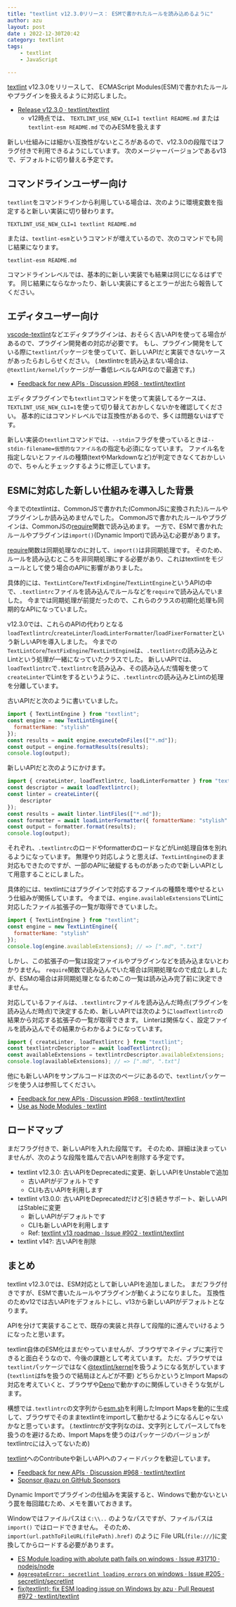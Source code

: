 ```yaml
---
title: "textlint v12.3.0リリース： ESMで書かれたルールを読み込めるように"
author: azu
layout: post
date : 2022-12-30T20:42
category: textlint
tags:
    - textlint
    - JavaScript

---
```


[textlint](https://github.com/textlint/textlint) v12.3.0をリリースして、
ECMAScript Modules(ESM)で書かれたルールやプラグインを扱えるように対応しました。

- [Release v12.3.0 · textlint/textlint](https://github.com/textlint/textlint/releases/tag/v12.3.0)
  - v12時点では、 `TEXTLINT_USE_NEW_CLI=1 textlint README.md` または
    `textlint-esm README.md` でのみESMを扱えます

新しい仕組みには細かい互換性がないところがあるので、v12.3.0の段階ではフラグ付きで利用できるようにしています。
次のメージャーバージョンであるv13で、デフォルトに切り替える予定です。

## コマンドラインユーザー向け

`textlint`をコマンドラインから利用している場合は、次のように環境変数を指定すると新しい実装に切り替わります。

```
TEXTLINT_USE_NEW_CLI=1 textlint README.md
```

または、`textlint-esm`というコマンドが増えているので、次のコマンドでも同じ結果になります。

```
textlint-esm README.md
```

コマンドラインレベルでは、基本的に新しい実装でも結果は同じになるはずです。
同じ結果にならなかったり、新しい実装にするとエラーが出たら報告してください。

## エディタユーザー向け

[vscode-textlint](https://github.com/taichi/vscode-textlint)などエディタプラグインは、おそらく古いAPIを使ってる場合があるので、プラグイン開発者の対応が必要です。
もし、プラグイン開発をしている際に`textlint`パッケージを使っていて、新しいAPIだと実装できないケースがあったらおしらせください。
(.textlintrcを読み込まない場合は、`@textlint/kernel`パッケージが一番低レベルなAPIなので最適です。)

- [Feedback for new APIs · Discussion #968 · textlint/textlint](https://github.com/textlint/textlint/discussions/968)

エディタプラグインでも`textlint`コマンドを使って実装してるケースは、`TEXTLINT_USE_NEW_CLI=1`を使って切り替えておかしくないかを確認してください。
基本的にはコマンドレベルでは互換性があるので、多くは問題ないはずです。

新しい実装の`textlint`コマンドでは、`--stdin`フラグを使っているときは`--stdin-filename=仮想的なファイル名`の指定も必須になっています。
ファイル名を指定しないとファイルの種類(textやMarkdownなど)が判定できなくておかしいので、ちゃんとチェックするように修正しています。

## ESMに対応した新しい仕組みを導入した背景

今までのtextlintは、CommonJSで書かれた(CommonJSに変換された)ルールやプラグインしか読み込めませんでした。
CommonJSで書かれたルールやプラグインは、CommonJSの[require](https://nodejs.org/api/modules.html#requireid)関数で読み込めます。
一方で、ESMで書かれたルールやプラグインは`import()`(Dynamic Import)で読み込む必要があります。

[require](https://nodejs.org/api/modules.html#requireid)関数は同期処理なのに対して、`import()`は非同期処理です。
そのため、ルールを読み込むところを非同期処理にする必要があり、これはtextlintをモジュールとして使う場合のAPIに影響がありました。

具体的には、`TextLintCore`/`TextFixEngine`/`TextLintEngine`というAPIの中で、`.textlintrc`ファイルを読み込んでルールなどを`require`で読み込んでいました。
今までは同期処理が前提だったので、これらのクラスの初期化処理も同期的なAPIになっていました。

v12.3.0では、これらのAPIの代わりとなる`loadTextlintrc`/`createLinter`/`loadLinterFormatter`/`loadFixerFormatter`という新しいAPIを導入しました。
今までの`TextLintCore`/`TextFixEngine`/`TextLintEngine`は、`.textlintrc`の読み込みとLintという処理が一緒になっていたクラスでした。
新しいAPIでは、`loadTextlintrc`で`.textlintrc`を読み込み、その読み込んだ情報を使って`createLinter`でLintをするというように、`.textlintrc`の読み込みとLintの処理を分離しています。

古いAPIだと次のように書いていました。

```js
import { TextLintEngine } from "textlint";
const engine = new TextLintEngine({
  formatterName: "stylish"
});
const results = await engine.executeOnFiles(["*.md"]);
const output = engine.formatResults(results);
console.log(output);
```

新しいAPIだと次のようにかけます。

```js
import { createLinter, loadTextlintrc, loadLinterFormatter } from "textlint";
const descriptor = await loadTextlintrc();
const linter = createLinter({
    descriptor
});
const results = await linter.lintFiles(["*.md"]);
const formatter = await loadLinterFormatter({ formatterName: "stylish" })
const output = formatter.format(results);
console.log(output);
```

それぞれ、`.textlintrc`のロードやformatterのロードなどがLint処理自体を別れるようになっています。
無理やり対応しようと思えば、`TextLintEngine`のまま対応もできたのですが、一部のAPIに破綻するものがあったので新しいAPIとして用意することにしました。

具体的には、textlintにはプラグインで対応するファイルの種類を増やせるという仕組みが関係しています。
今までは、`engine.availableExtensions`でLintに対応したファイル拡張子の一覧が取得できていました。

```js
import { TextLintEngine } from "textlint";
const engine = new TextLintEngine({
  formatterName: "stylish"
});
console.log(engine.availableExtensions); // => [".md", ".txt"]
```

しかし、この拡張子の一覧は設定ファイルやプラグインなどを読み込まないとわかりません。
`require`関数で読み込んでいた場合は同期処理なので成立しましたが、ESMの場合は非同期処理となるためこの一覧は読み込み完了前に決定できません。

対応しているファイルは、`.textlintrc`ファイルを読み込んだ時点(プラグインを読み込んだ時点)で決定するため、新しいAPIでは次のように`loadTextlintrc`の結果から対応する拡張子の一覧が取得できます。
Linterは関係なく、設定ファイルを読み込んでその結果からわかるようになっています。

```js
import { createLinter, loadTextlintrc } from "textlint";
const textlintrcDescriptor = await loadTextlintrc();
const availableExtensions = textlintrcDescriptor.availableExtensions;
console.log(availableExtensions); // => [".md", ".txt"]
```

他にも新しいAPIをサンプルコードは次のページにあるので、`textlint`パッケージを使う人は参照してください。

- [Feedback for new APIs · Discussion #968 · textlint/textlint](https://github.com/textlint/textlint/discussions/968)
- [Use as Node Modules · textlint](https://textlint.github.io/docs/use-as-modules.html#new-apis)

## ロードマップ

まだフラグ付きで、新しいAPIを入れた段階です。
そのため、詳細は決まっていませんが、次のような段階を踏んで古いAPIを削除する予定です。

- textlint v12.3.0: 古いAPIをDeprecatedに変更、新しいAPIをUnstableで追加
  - 古いAPIがデフォルトです
  - CLIも古いAPIを利用します
- textlint v13.0.0: 古いAPIをDeprecatedだけど引き続きサポート、新しいAPIはStableに変更
  - 新しいAPIがデフォルトです
  - CLIも新しいAPIを利用します
  - Ref: [textlint v13 roadmap · Issue #902 · textlint/textlint](https://github.com/textlint/textlint/issues/902)
- textlint v14?: 古いAPIを削除

## まとめ

textlint v12.3.0では、ESM対応として新しいAPIを追加しました。
まだフラグ付きですが、ESMで書いたルールやプラグインが動くようになりました。
互換性のためv12では古いAPIをデフォルトにし、v13から新しいAPIがデフォルトとなります。

APIを分けて実装することで、既存の実装と共存して段階的に進んでいけるようになったと思います。

textlint自体のESM化はまだやっていませんが、ブラウザでネイティブに実行できると面白そうなので、今後の課題として考えています。
ただ、ブラウザでは`textlint`パッケージではなく[@textlint/kernel](https://github.com/textlint/textlint/tree/master/packages/%40textlint/kernel)を扱うようになる気がしています(`textlint`はfsを扱うので結局ほとんどが不要)
どちらかというとImport Mapsの対応を考えていくと、ブラウザや[Deno](https://zenn.dev/kn1cht/articles/deno-textlint)で動かすのに関係していきそうな気がします。

構想では`.textlintrc`の文字列から[esm.sh](https://esm.sh/)を利用したImport Mapsを動的に生成して、ブラウザでそのままtextlintをimportして動かせるようになるんじゃないかなと思っています。
(.textlintrcが文字列なのは、文字列としてパースしてfsを扱うのを避けるため、Import Mapsを使うのはパッケージのバージョンがtextlintrcには入ってないため)

[textlint](https://github.com/textlint/textlint)へのContributeや新しいAPIへのフィードバックを歓迎しています。

- [Feedback for new APIs · Discussion #968 · textlint/textlint](https://github.com/textlint/textlint/discussions/968)
- [Sponsor @azu on GitHub Sponsors](https://github.com/sponsors/azu)

Dynamic Importでプラグインの仕組みを実装すると、Windowsで動かないという罠を毎回踏むため、メモを置いておきます。

Windowではファイルパスは `C:\\..` のようなパスですが、ファイルパスは `import()` ではロードできません。
そのため、`import(url.pathToFileURL(filePath).href)` のように File URL(`file:///`)に変換してからロードする必要があります。

- [ES Module loading with abolute path fails on windows · Issue #31710 · nodejs/node](https://github.com/nodejs/node/issues/31710)
- [`AggregateError: secretlint loading errors` on windows · Issue #205 · secretlint/secretlint](https://github.com/secretlint/secretlint/issues/205)
- [fix(textlint): fix ESM loading issue on Windows by azu · Pull Request #972 · textlint/textlint](https://github.com/textlint/textlint/pull/972)